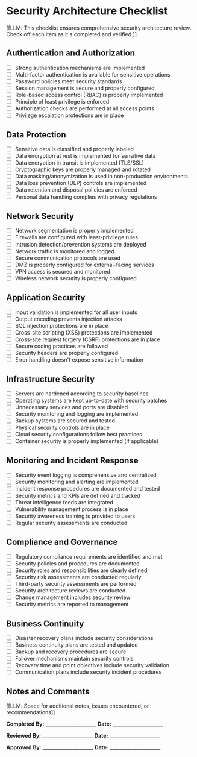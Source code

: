 # Security Architecture Checklist

[[LLM: This checklist ensures comprehensive security architecture review. Check off each item as it's completed and verified.]]

## Authentication and Authorization
- [ ] Strong authentication mechanisms are implemented
- [ ] Multi-factor authentication is available for sensitive operations
- [ ] Password policies meet security standards
- [ ] Session management is secure and properly configured
- [ ] Role-based access control (RBAC) is properly implemented
- [ ] Principle of least privilege is enforced
- [ ] Authorization checks are performed at all access points
- [ ] Privilege escalation protections are in place

## Data Protection
- [ ] Sensitive data is classified and properly labeled
- [ ] Data encryption at rest is implemented for sensitive data
- [ ] Data encryption in transit is implemented (TLS/SSL)
- [ ] Cryptographic keys are properly managed and rotated
- [ ] Data masking/anonymization is used in non-production environments
- [ ] Data loss prevention (DLP) controls are implemented
- [ ] Data retention and disposal policies are enforced
- [ ] Personal data handling complies with privacy regulations

## Network Security
- [ ] Network segmentation is properly implemented
- [ ] Firewalls are configured with least-privilege rules
- [ ] Intrusion detection/prevention systems are deployed
- [ ] Network traffic is monitored and logged
- [ ] Secure communication protocols are used
- [ ] DMZ is properly configured for external-facing services
- [ ] VPN access is secured and monitored
- [ ] Wireless network security is properly configured

## Application Security
- [ ] Input validation is implemented for all user inputs
- [ ] Output encoding prevents injection attacks
- [ ] SQL injection protections are in place
- [ ] Cross-site scripting (XSS) protections are implemented
- [ ] Cross-site request forgery (CSRF) protections are in place
- [ ] Secure coding practices are followed
- [ ] Security headers are properly configured
- [ ] Error handling doesn't expose sensitive information

## Infrastructure Security
- [ ] Servers are hardened according to security baselines
- [ ] Operating systems are kept up-to-date with security patches
- [ ] Unnecessary services and ports are disabled
- [ ] Security monitoring and logging are implemented
- [ ] Backup systems are secured and tested
- [ ] Physical security controls are in place
- [ ] Cloud security configurations follow best practices
- [ ] Container security is properly implemented (if applicable)

## Monitoring and Incident Response
- [ ] Security event logging is comprehensive and centralized
- [ ] Security monitoring and alerting are implemented
- [ ] Incident response procedures are documented and tested
- [ ] Security metrics and KPIs are defined and tracked
- [ ] Threat intelligence feeds are integrated
- [ ] Vulnerability management process is in place
- [ ] Security awareness training is provided to users
- [ ] Regular security assessments are conducted

## Compliance and Governance
- [ ] Regulatory compliance requirements are identified and met
- [ ] Security policies and procedures are documented
- [ ] Security roles and responsibilities are clearly defined
- [ ] Security risk assessments are conducted regularly
- [ ] Third-party security assessments are performed
- [ ] Security architecture reviews are conducted
- [ ] Change management includes security review
- [ ] Security metrics are reported to management

## Business Continuity
- [ ] Disaster recovery plans include security considerations
- [ ] Business continuity plans are tested and updated
- [ ] Backup and recovery procedures are secure
- [ ] Failover mechanisms maintain security controls
- [ ] Recovery time and point objectives include security validation
- [ ] Communication plans include security incident procedures

## Notes and Comments
[[LLM: Space for additional notes, issues encountered, or recommendations]]

**Completed By:** _____________________ **Date:** _____________________

**Reviewed By:** _____________________ **Date:** _____________________

**Approved By:** _____________________ **Date:** _____________________
